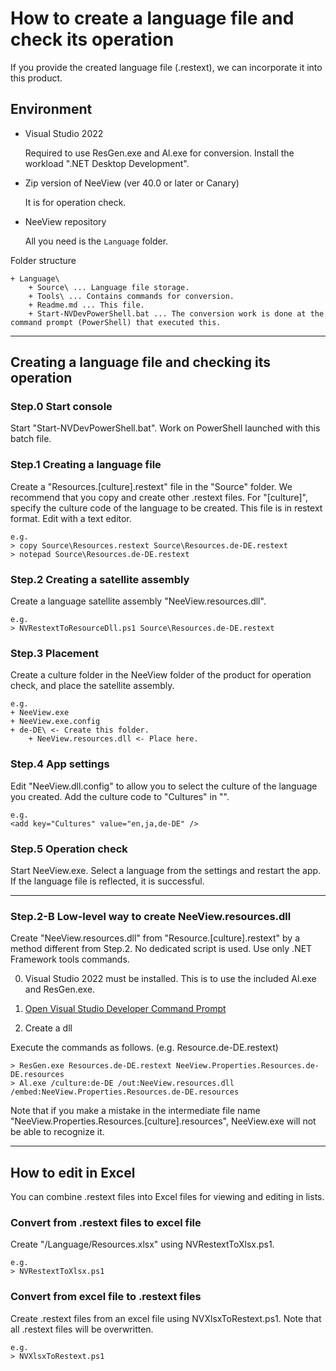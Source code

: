 # How to create a language file and check its operation

If you provide the created language file (.restext), we can incorporate it into this product.

## Environment

- Visual Studio 2022
    
    Required to use ResGen.exe and Al.exe for conversion. Install the workload ".NET Desktop Development".

- Zip version of NeeView (ver 40.0 or later or Canary)
    
    It is for operation check.

- NeeView repository
    
    All you need is the `Language` folder.

Folder structure

    + Language\
        + Source\ ... Language file storage.
        + Tools\ ... Contains commands for conversion.
        + Readme.md ... This file.
        + Start-NVDevPowerShell.bat ... The conversion work is done at the command prompt (PowerShell) that executed this.

----

## Creating a language file and checking its operation

### Step.0 Start console

Start "Start-NVDevPowerShell.bat".
Work on PowerShell launched with this batch file.

### Step.1 Creating a language file

Create a "Resources.[culture].restext" file in the "Source" folder.
We recommend that you copy and create other .restext files.
For "[culture]", specify the culture code of the language to be created.
This file is in restext format. Edit with a text editor.

    e.g.
    > copy Source\Resources.restext Source\Resources.de-DE.restext
    > notepad Source\Resources.de-DE.restext

### Step.2 Creating a satellite assembly

Create a language satellite assembly "NeeView.resources.dll".

    e.g.
    > NVRestextToResourceDll.ps1 Source\Resources.de-DE.restext

### Step.3 Placement

Create a culture folder in the NeeView folder of the product for operation check, and place the satellite assembly.

    e.g.
    + NeeView.exe
    + NeeView.exe.config
    + de-DE\ <- Create this folder.
        + NeeView.resources.dll <- Place here.

### Step.4 App settings

Edit "NeeView.dll.config" to allow you to select the culture of the language you created.
Add the culture code to "Cultures" in "<appSettings>".

    e.g.
    <add key="Cultures" value="en,ja,de-DE" />

### Step.5 Operation check

Start NeeView.exe. Select a language from the settings and restart the app.
If the language file is reflected, it is successful.

----

### Step.2-B Low-level way to create NeeView.resources.dll

Create "NeeView.resources.dll" from "Resource.[culture].restext" by a method different from Step.2.
No dedicated script is used. Use only .NET Framework tools commands.

0. Visual Studio 2022 must be installed. This is to use the included Al.exe and ResGen.exe.

1. [Open Visual Studio Developer Command Prompt](https://docs.microsoft.com/en-us/visualstudio/ide/reference/command-prompt-powershell?view=vs-2019)

2. Create a dll

Execute the commands as follows. (e.g. Resource.de-DE.restext)

    > ResGen.exe Resources.de-DE.restext NeeView.Properties.Resources.de-DE.resources
    > Al.exe /culture:de-DE /out:NeeView.resources.dll /embed:NeeView.Properties.Resources.de-DE.resources

Note that if you make a mistake in the intermediate file name "NeeView.Properties.Resources.[culture].resources", NeeView.exe will not be able to recognize it.

----

## How to edit in Excel

You can combine .restext files into Excel files for viewing and editing in lists.

### Convert from .restext files to excel file

Create "/Language/Resources.xlsx" using NVRestextToXlsx.ps1.

    e.g.
    > NVRestextToXlsx.ps1

### Convert from excel file to .restext files

Create .restext files from an excel file using NVXlsxToRestext.ps1.
Note that all .restext files will be overwritten.

    e.g.
    > NVXlsxToRestext.ps1
